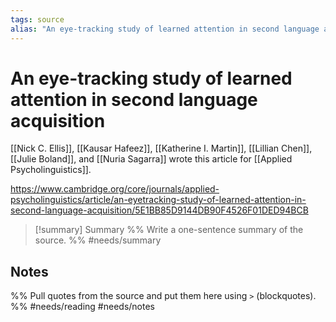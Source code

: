 ```yaml
---
tags: source
alias: "An eye-tracking study of learned attention in second language acquisition"
---
```

# An eye-tracking study of learned attention in second language acquisition
[[Nick C. Ellis]], [[Kausar Hafeez]], [[Katherine I. Martin]], [[Lillian Chen]], [[Julie Boland]], and [[Nuria Sagarra]] wrote this article for [[Applied Psycholinguistics]].

https://www.cambridge.org/core/journals/applied-psycholinguistics/article/an-eyetracking-study-of-learned-attention-in-second-language-acquisition/5E1BB85D9144DB90F4526F01DED94BCB

> [!summary] Summary
> %% Write a one-sentence summary of the source. %%
#needs/summary 
## Notes
%% Pull quotes from the source and put them here using `>` (blockquotes). %%
#needs/reading #needs/notes